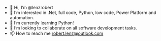- 👋 Hi, I’m @lenzrobert
- 👀 I’m interested in .Net, full code, Python, low code, Power Platform and automation.
- 🌱 I’m currently learning Python!
- 💞️ I’m looking to collaborate on all software development tasks.
- 📫 How to reach me robert.lenz@outlook.com

<!---
lenzrobert/lenzrobert is a ✨ special ✨ repository because its `README.md` (this file) appears on your GitHub profile.
You can click the Preview link to take a look at your changes.
--->
